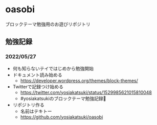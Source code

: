 # oasobi
ブロックテーマ勉強用のお遊びリポジトリ


## 勉強記録

### 2022/05/27
- 何も知らないテイではじめから勉強開始
- ドキュメント読み始める
  - https://developer.wordpress.org/themes/block-themes/
- Twitterで記録つけ始める
  - https://twitter.com/yosiakatsuki/status/1529985621015810048
  - #yosiakatsukiのブロックテーマ勉強記録🦖
- リポジトリ作る
  - 名前はテキトー
  - https://github.com/yosiakatsuki/oasobi
